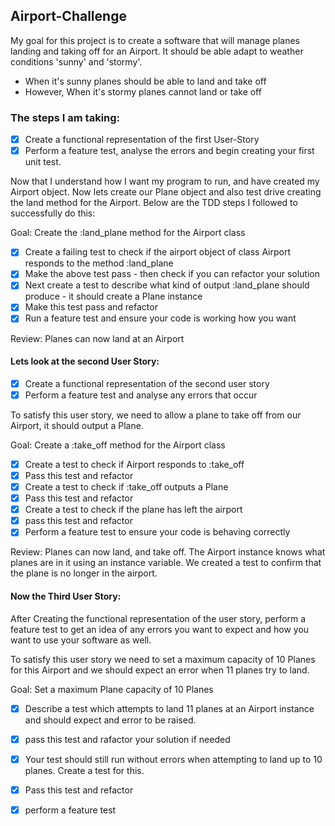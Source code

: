 ## Airport-Challenge

My goal for this project is to create a software that will manage planes landing and taking off for an Airport. It should be able adapt to weather conditions 'sunny' and 'stormy'.

+ When it's sunny planes should be able to land and take off
+ However, When it's stormy planes cannot land or take off

### The steps I am taking:

- [x] Create a functional representation of the first User-Story
- [x] Perform a feature test, analyse the errors and begin creating your first unit test.  

Now that I understand how I want my program to run, and have created my Airport object. Now lets create our Plane object and also test drive creating the land method for the Airport. Below are the TDD steps I followed to successfully do this:

Goal: Create the :land_plane method for the Airport class
- [x] Create a failing test to check if the airport object of class Airport responds to the method :land_plane
- [x] Make the above test pass - then check if you can refactor your solution
- [x] Next create a test to describe what kind of output :land_plane should produce - it should create a Plane instance
- [x] Make this test pass and refactor
- [x] Run a feature test and ensure your code is working how you want 

Review: Planes can now land at an Airport

#### Lets look at the second User Story:

- [x] Create a functional representation of the second user story
- [x] Perform a feature test and analyse any errors that occur

To satisfy this user story, we need to allow a plane to take off from our Airport, it should output a Plane. 

Goal: Create a :take_off method for the Airport class
-[x] Create a test to check if Airport responds to :take_off
-[x] Pass this test and refactor
-[x] Create a test to check if :take_off outputs a Plane
-[x] Pass this test and refactor
-[x] Create a test to check if the plane has left the airport
-[x] pass this test and refactor
-[x] Perform a feature test to ensure your code is behaving correctly

Review: Planes can now land, and take off. The Airport instance knows what planes are in it using an instance variable. We created a test to confirm that the plane is no longer in the airport.

#### Now the Third User Story:

After Creating the functional representation of the user story, perform a feature test to get an idea of any errors you want to expect and how you want to use your software as well.

To satisfy this user story we need to set a maximum capacity of 10 Planes for this Airport and we should expect an error when 11 planes try to land. 

Goal: Set a maximum Plane capacity of 10 Planes

-[x] Describe a test which attempts to land 11 planes at an Airport instance and should expect and error to be raised.
-[x] pass this test and rafactor your solution if needed
-[x] Your test should still run without errors when attempting to land up to 10 planes. Create a test for this.
-[x] Pass this test and refactor
-[x] perform a feature test


